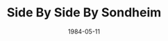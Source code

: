 ---
title: Side By Side By Sondheim
date: 1984-05-11
closing_date: 1984-05-26
layout: productions
featured_image: 
image_caption:
image_credit:
playbill: 
category: 
Theatre: Theatre Jacksonville
Venue: Little Theatre
cast:
  Ensemble:
    - Valerie Hall
    - Richard Sykes
    - Cindy Lube
    - Jamie Reaser
    - Judy Wade
    - Carl Carlson
  Narrator: Gerri Turbow
crew:
  Director: Ray Jensen
  Assistant Director: James W. Ruffett
  Set & Lighting Design: Andrew Way
  Musical Director: Rosalind MacEnulty
  Choreographer: Mary Anne Murray
  Stage Manager: James W. Ruffett
  Lighting Technician:
    - Andrew Way
    - Marti Carson
  Costumes: Valerie Hall
  Publicity: Ginny Ribadeneyra
  Set Construction:
    - Mary Sasser
    - Norm Dulaney
    - Joyce Block
    - Jim Ruffett
    - Jack Masters
    - Pam Jackson
    - Marti Carson
orchestra:
external_links:
---